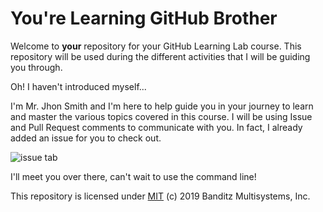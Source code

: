 # You're Learning GitHub Brother

Welcome to **your** repository for your GitHub Learning Lab course. This repository will be used during the different activities that I will be guiding you through. 

Oh! I haven't introduced myself...

I'm Mr. Jhon Smith and I'm here to help guide you in your journey to learn and master the various topics covered in this course. I will be using Issue and Pull Request comments to communicate with you. In fact, I already added an issue for you to check out.

![issue tab](https://lab.github.com/public/images/issue_tab.png)

I'll meet you over there, can't wait to use the command line!

This repository is licensed under [MIT](../LICENSE) (c) 2019 Banditz Multisystems, Inc.
